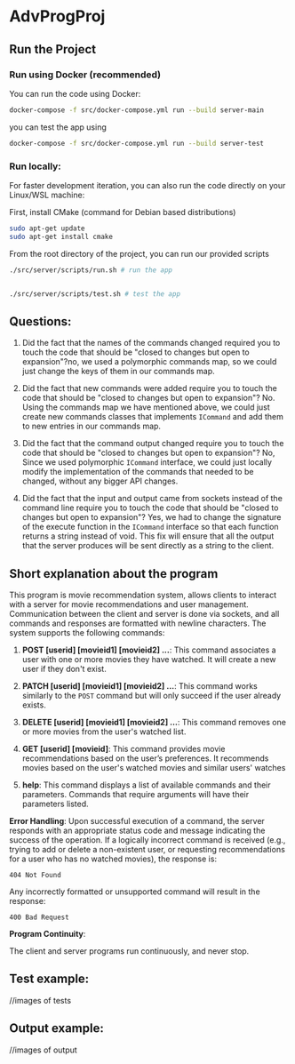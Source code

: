 # AdvProgProj

## Run the Project

### Run using Docker (recommended)

You can run the code using Docker:

```bash
docker-compose -f src/docker-compose.yml run --build server-main
```

you can test the app using

```bash
docker-compose -f src/docker-compose.yml run --build server-test
```

### Run locally:

For faster development iteration, you can also run the code directly on your Linux/WSL machine:

First, install CMake (command for Debian based distributions)

```bash
sudo apt-get update
sudo apt-get install cmake
```

From the root directory of the project, you can run our provided scripts

```bash
./src/server/scripts/run.sh # run the app


./src/server/scripts/test.sh # test the app
```

## Questions:

1. Did the fact that the names of the commands changed required you to touch the code that should be "closed
to changes but open to expansion"?no, we used a polymorphic commands map, so we could just change the keys of them in our commands map.


2. Did the fact that new commands were added require you to touch the code that should be "closed
to changes but open to expansion"? No. Using the commands map we have mentioned above, we could just create new commands classes that implements `ICommand` and add them to new entries in our commands map.


3. Did the fact that the command output changed require you to touch the code that should be "closed
to changes but open to expansion"? No, Since we used polymorphic `ICommand` interface, we could just locally modify the implementation of the commands that needed to be changed, without any bigger API changes.


4. Did the fact that the input and output came from sockets instead of the command line require you to touch the code that should be "closed to changes but open to expansion"? Yes, we had to change the signature of the execute function in the `ICommand` interface so that each function returns a string instead of void. This fix will ensure that all the output that the server produces will be sent directly as a string to the client.

## Short explanation about the program

This program is movie recommendation system, allows clients to interact with a server for movie recommendations and user management. Communication between the client and server is done via sockets, and all commands and responses are formatted with newline characters. The system supports the following commands:

1. **POST [userid] [movieid1] [movieid2] ...**: This command associates a user with one or more movies they have watched. It will create a new user if they don't exist. 

2. **PATCH [userid] [movieid1] [movieid2] ...**: This command works similarly to the `POST` command but will only succeed if the user already exists. 

3. **DELETE [userid] [movieid1] [movieid2] ...**: This command removes one or more movies from the user's watched list.

4. **GET [userid] [movieid]**: This command provides movie recommendations based on the user’s preferences. It recommends movies based on the user's watched movies and similar users' watches

5. **help**: This command displays a list of available commands and their parameters. Commands that require arguments will have their parameters listed.

**Error Handling**: 
Upon successful execution of a command, the server responds with an appropriate status code and message indicating the success of the operation. If a logically incorrect command is received (e.g., trying to add or delete a non-existent user, or requesting recommendations for a user who has no watched movies), the response is:  
  ```
  404 Not Found
  ```  
Any incorrectly formatted or unsupported command will result in the response:  
  ```
  400 Bad Request
  ```
**Program Continuity**: 

The client and server programs run continuously, and never stop.

## Test example:
//images of tests

## Output example:

//images of output

